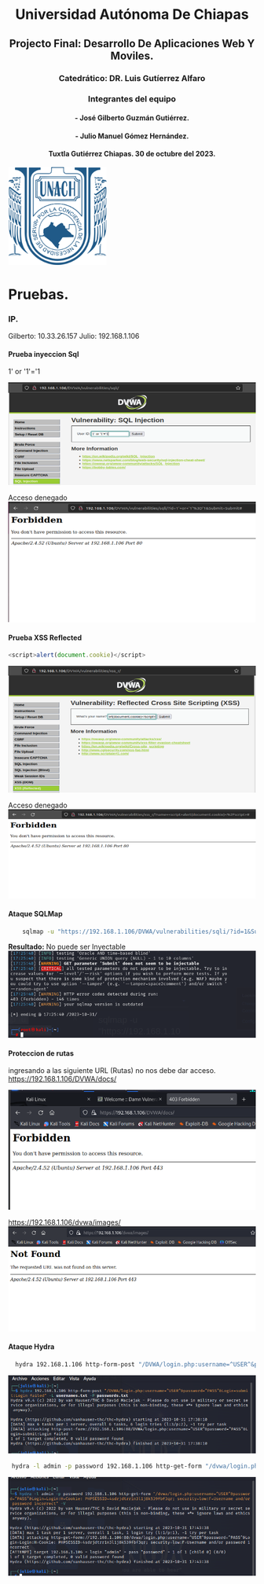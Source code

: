 <center>

# Universidad Autónoma De Chiapas

## Projecto Final: Desarrollo De Aplicaciones Web Y Moviles.

### **Catedrático:** DR. Luis Gutíerrez Alfaro

### **Integrantes del equipo**

#### - José Gilberto Guzmán Gutiérrez.


#### - Julio Manuel Gómez Hernández.

#### Tuxtla Gutiérrez Chiapas. 30 de octubre del 2023.

</center>

<img src="logounach.png" width="200">


# Pruebas.

### IP.

Gilberto: 10.33.26.157
Julio: 192.168.1.106

#### Prueba inyeccion Sql

1' or '1'='1

![](img/Inyeccion1.png)

Acceso denegado
![](img/Inyeccion2.png)

#### Prueba XSS Reflected
``` js
<script>alert(document.cookie)</script>
```

![](img/XSS1.png)

Acceso denegado
![](img/XSS2.png)

#### Ataque SQLMap

``` bash
    sqlmap -u "https://192.168.1.106/DVWA/vulnerabilities/sqli/?id=1&Submit=Submit#"--cookie="PHPSESSID=4sdrjdtrr1n3l1j8k539fbf3qr;security=low"
```

**Resultado:** No puede ser Inyectable
![](img/SqlMap2.png)


#### Proteccion de rutas
ingresando a las siguiente URL (Rutas) no nos debe dar acceso.
 https://192.168.1.106/DVWA/docs/

 ![](img/Ruta1.png)

 https://192.168.1.106/dvwa/images/
  ![](img/Ruta2.png)

  #### Ataque Hydra 

  ``` bash
    hydra 192.168.1.106 http-form-post "/DVWA/login.php:username=^USER^&password=^PASS^&Login=submit:Login failed" -L usernames.txt -P passwords.txt
```
 ![](img/Hydra1.png)



   ``` bash
    hydra -l admin -p password 192.168.1.106 http-get-form "/dvwa/login.php:username=^USER^&password=^PASS^&Login=Login:H=Cookie: PHPSESSID=4sdrjdtrr1n3l1j8k539fbf3qr; security=low:F=Username and/or password incorrect" -V
```

 ![](img/Hydra2.png)

 